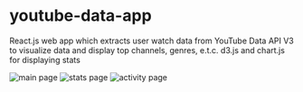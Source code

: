 # youtube-data-app
React.js web app which extracts user watch data from YouTube Data API V3 to visualize data and display top channels, genres, e.t.c. d3.js and chart.js for displaying stats


![main page](https://imgur.com/wbnfUsg)
![stats page](https://imgur.com/PVsd32J)
![activity page](https://imgur.com/Q8NOFoX)
